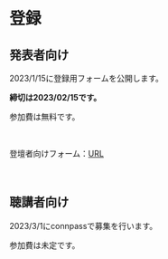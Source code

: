 # 登録

## 発表者向け

2023/1/15に登録用フォームを公開します。

**締切は2023/02/15です。**

参加費は無料です。

<br>

登壇者向けフォーム：[URL](https://forms.gle/BdHAQWPK4FbQ7vbw6)

<br>

## 聴講者向け

2023/3/1にconnpassで募集を行います。

参加費は未定です。

<br>
